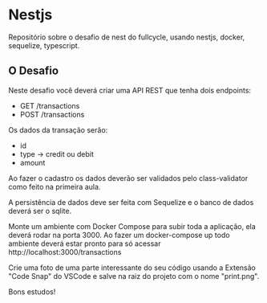 # Nestjs

Repositório sobre o desafio de nest do fullcycle, usando nestjs, docker, sequelize, typescript.

## O Desafio

Neste desafio você deverá criar uma API REST que tenha dois endpoints:


- GET /transactions
- POST /transactions


Os dados da transação serão:


* id
* type -> credit ou debit
* amount


Ao fazer o cadastro os dados deverão ser validados pelo class-validator como feito na primeira aula.

A persistência de dados deve ser feita com Sequelize e o banco de dados deverá ser o sqlite.


Monte um ambiente com Docker Compose para subir toda a aplicação, ela deverá rodar na porta 3000.
Ao fazer um docker-compose up todo ambiente deverá estar pronto para só acessar http://localhost:3000/transactions


Crie uma foto de uma parte interessante do seu código usando a Extensão "Code Snap" do VSCode e salve na raiz do projeto com o nome "print.png".


Bons estudos!
